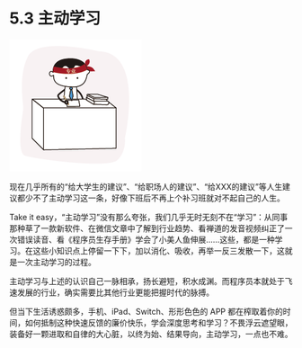 # 5.3 主动学习

![](../images/management-proactive-learning-001.png)

现在几乎所有的“给大学生的建议”、“给职场人的建议”、“给XXX的建议”等人生建议都少不了主动学习这一条，好像下班后不再上个补习班就对不起自己的人生。

Take it easy，“主动学习”没有那么夸张，我们几乎无时无刻不在“学习”：从同事那种草了一款新软件、在微信文章中了解到行业趋势、看禅道的发音视频纠正了一次错误读音、看《程序员生存手册》学会了小美人鱼伸展……这些，都是一种学习。在这些小知识点上停留一下下，加以消化、吸收，再举一反三发散一下，这就是一次主动学习的过程。

主动学习与上述的认识自己一脉相承，扬长避短，积水成渊。而程序员本就处于飞速发展的行业，确实需要比其他行业更能把握时代的脉搏。

但当下生活诱惑颇多，手机、iPad、Switch、形形色色的 APP 都在榨取着你的时间，如何抵制这种快速反馈的廉价快乐，学会深度思考和学习？不畏浮云遮望眼，装备好一颗进取和自律的大心脏，以终为始、结果导向，主动学习，一点也不难。